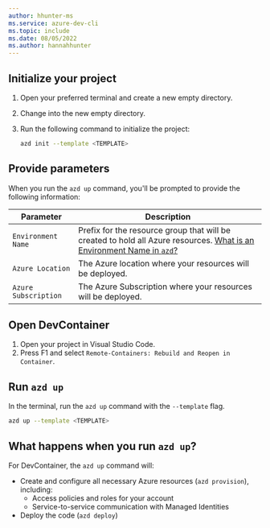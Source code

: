 ```yaml
---
author: hhunter-ms
ms.service: azure-dev-cli
ms.topic: include
ms.date: 08/05/2022
ms.author: hannahhunter
---
```


## Initialize your project

1. Open your preferred terminal and create a new empty directory.
1. Change into the new empty directory.
1. Run the following command to initialize the project:

   ```bash
   azd init --template <TEMPLATE>
   ```

## Provide parameters

When you run the `azd up` command, you'll be prompted to provide the following information:

| Parameter | Description |
| --------- | ----------- |
| `Environment Name` | Prefix for the resource group that will be created to hold all Azure resources. [What is an Environment Name in `azd`?](../faq.yml#what-is-an-environment-name) |
| `Azure Location`   | The Azure location where your resources will be deployed. |
| `Azure Subscription` | The Azure Subscription where your resources will be deployed. |

## Open DevContainer

1. Open your project in Visual Studio Code.
1. Press F1 and select `Remote-Containers: Rebuild and Reopen in Container`.

## Run `azd up`

In the terminal, run the `azd up` command with the `--template` flag.

```bash
azd up --template <TEMPLATE>
```

## What happens when you run `azd up`?

For DevContainer, the `azd up` command will:

- Create and configure all necessary Azure resources (`azd provision`), including:
  - Access policies and roles for your account
  - Service-to-service communication with Managed Identities
- Deploy the code (`azd deploy`)